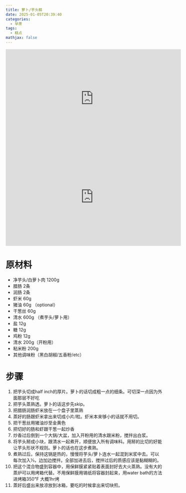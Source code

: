 ```yaml
---
title: 萝卜/芋头糕
date: 2025-01-05T20:39:40
categories:
  - 早茶
tags:
  - 糕点
mathjax: false
---
```

<iframe width="560" height="315" src="https://www.youtube.com/embed/msJHWIJd01w?si=-HPFR6lLpnR4mef8" title="YouTube video player" frameborder="0" allow="accelerometer; autoplay; clipboard-write; encrypted-media; gyroscope; picture-in-picture; web-share" referrerpolicy="strict-origin-when-cross-origin" allowfullscreen></iframe>





<iframe width="560" height="315" src="https://www.youtube.com/embed/G5vGI1V4PqU?si=udS4-C_g9uhB-sYD" title="YouTube video player" frameborder="0" allow="accelerometer; autoplay; clipboard-write; encrypted-media; gyroscope; picture-in-picture; web-share" referrerpolicy="strict-origin-when-cross-origin" allowfullscreen></iframe>





# 原材料

- 净芋头/白萝卜肉 1200g
- 腊肠 2条
- 润肠 2条
- 虾米 60g
- 猪油 60g （optional）
- 干葱丝 60g
- 清水 600g （煮芋头/萝卜用）
- 盐 12g
- 糖 12g
- 鸡粉 12g
- 清水 200g（开粉用）
- 粘米粉 200g
- 其他调味粉（黑白胡椒/五香粉/etc）

# 步骤

1. 把芋头切成half inch的厚片。萝卜的话切成粗一点的细条。可切深一点因为外面那层不好吃
1. 把芋头蒸熟透。萝卜的话这步先skip。
1. 把腊肠润肠虾米放在一个盘子里蒸熟
1. 蒸好的肠跟虾米拿出来切成小片/粒。虾米本来够小的话就不用切。
1. 把干葱丝用猪油炒至金黄色
1. 把切好的肠和虾跟干葱一起炒香
1. 炒香过后倒到一个大锅/大盆，加入开粉用的清水跟米粉，搅拌出白浆。
1. 将芋头掰成小块，跟清水一起煮开，顺便放入所有调味料。用掰的比切的好能让芋头形状不规则。萝卜的话也在这步煮熟。
1. 煮熟过后，保持这锅是热的，慢慢将芋头/萝卜连水一起混到米浆中去。可以每次加入⅓，边加边搅拌。全部加进去后，搅拌过后的质感应该是黏糊糊的。
1. 把这个混合物盛到容器中，用保鲜膜紧紧贴着表面封好去大火蒸熟。没有大的蒸炉可以用烤箱代替。不用保鲜膜用锡纸将容器封起来，用water bath的方法进烤箱350℉ 大概1hr烤
1. 蒸好后盛出来放凉放到冰箱，要吃的时候拿出来切块煎。




